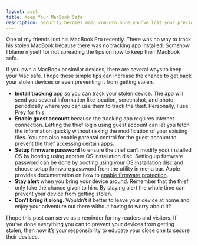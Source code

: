 ```yaml
---
layout: post
title: Keep Your MacBook Safe
description: Security becomes main concern once you’ve lost your precious thing. Here are few tips to help your track MacBook if they‘re lost.
---
```

One of my friends lost his MacBook Pro recently. There was no way to track his stolen MacBook because there was no tracking app installed. Somehow I blame myself for not spreading the tips on how to keep their MacBook safe.

If you own a MacBook or similar devices, there are several ways to keep your Mac safe. I hope these simple tips can increase the chance to get back your stolen devices or even preventing it from getting stolen.

- **Install tracking** app so you can track your stolen device. The app will send you several information like location, screenshot, and photo periodically where you can use them to track the thief. Personally, I use [Prey][1431-001] for this.
- **Enable guest account** because the tracking app requires internet connection. Letting the thief login using guest account can let you fetch the information quickly without risking the modification of your existing files. You can also enable parental control for the guest account to prevent the thief accessing certain apps.
- **Setup firmware password** to ensure the thief can’t modify your installed OS by booting using another OS installation disc. Setting up firmware password can be done by booting using your OS installation disc and choose setup firmware password from the utility in menu bar. Apple provides documentation on how to [enable firmware protection][1431-002].
- **Stay alert** when you bring your device around. Remember that the thief only take the chance given to him. By staying alert the whole time can prevent your device from getting stolen.
- **Don’t bring it along**. Wouldn’t it better to leave your device at home and enjoy your adventure out there without having to worry about it?

I hope this post can serve as a reminder for my readers and visitors. If you’ve done everything you can to prevent your devices from getting stolen, then now it’s your responsibility to educate your close one to secure their devices.

[1431-001]: http://preyproject.com/ "Prey Anti Theft: Track &amp; find stolen Phones, Tablets and Laptops"
[1431-002]: http://support.apple.com/kb/ht1352 "Setting up firmware password protection in Mac OS X - Support - Apple"